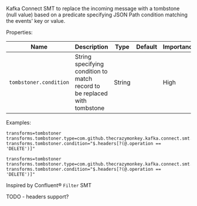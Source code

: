 Kafka Connect SMT to replace the incoming message with a tombstone (null value) based on a predicate specifying JSON Path condition matching the events' key or value.

Properties:

|Name|Description|Type|Default|Importance|
|---|---|---|---|---|
|`tombstoner.condition`| String specifying condition to match record to be replaced with tombstone | String |  | High |

Examples:
```
transforms=tombstoner
transforms.tombstoner.type=com.github.thecrazymonkey.kafka.connect.smt.Tombstoner$Value
transforms.tombstoner.condition="$.headers[?(@.operation == 'DELETE')]"
```

```
transforms=tombstoner
transforms.tombstoner.type=com.github.thecrazymonkey.kafka.connect.smt.Tombstoner$Key
transforms.tombstoner.condition="$.headers[?(@.operation == 'DELETE')]"
```

Inspired by Confluent® `Filter` SMT

TODO - headers support?